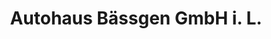 ---
title: "Autohaus Bässgen GmbH i. L."
url: /siegburg/autohaus-baessgen-gmbh-i-l/
shop: Autohaus
---